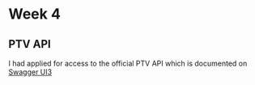 # Week 4

## PTV API
I had applied for access to the official PTV API which is documented on [Swagger UI3](https://timetableapi.ptv.vic.gov.au/swagger/ui/index)



